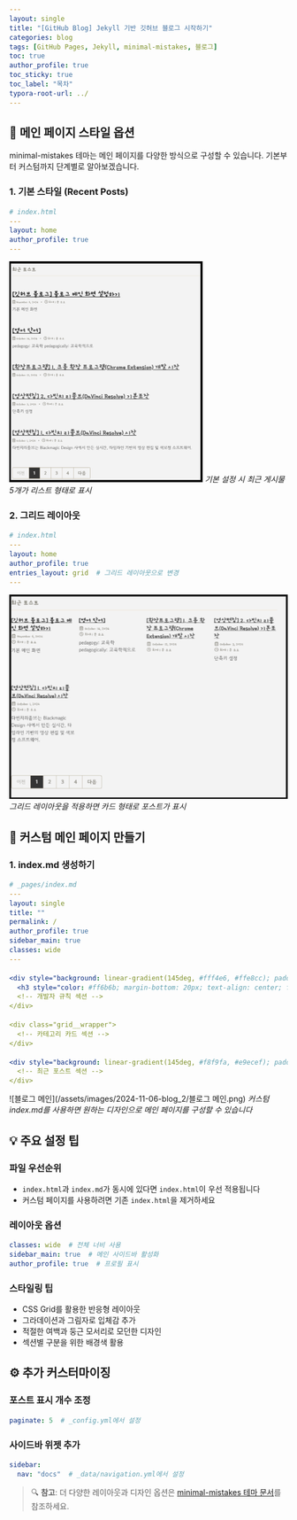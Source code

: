 ```yaml
---
layout: single
title: "[GitHub Blog] Jekyll 기반 깃허브 블로그 시작하기"
categories: blog
tags: [GitHub Pages, Jekyll, minimal-mistakes, 블로그]
toc: true
author_profile: true
toc_sticky: true
toc_label: "목차"
typora-root-url: ../
---
```


## 🎨 메인 페이지 스타일 옵션

minimal-mistakes 테마는 메인 페이지를 다양한 방식으로 구성할 수 있습니다. 기본부터 커스텀까지 단계별로 알아보겠습니다.

### 1. 기본 스타일 (Recent Posts)

```yaml
# index.html
---
layout: home
author_profile: true
---
```

![기본 최근 포스트 화면](/assets/images/2024-11-06-blog_2/최근포스트_1.png)
*기본 설정 시 최근 게시물 5개가 리스트 형태로 표시*

### 2. 그리드 레이아웃

```yaml
# index.html
---
layout: home
author_profile: true
entries_layout: grid  # 그리드 레이아웃으로 변경
---
```

![그리드 레이아웃](/assets/images/2024-11-06-blog_2/최근포스트_2.png)  
*그리드 레이아웃을 적용하면 카드 형태로 포스트가 표시*

## 🚀 커스텀 메인 페이지 만들기

### 1. index.md 생성하기

```yaml
# _pages/index.md
---
layout: single
title: ""
permalink: /
author_profile: true
sidebar_main: true
classes: wide
---

<div style="background: linear-gradient(145deg, #fff4e6, #ffe8cc); padding: 25px; border-radius: 15px; margin: 30px auto; max-width: 800px;">
  <h3 style="color: #ff6b6b; margin-bottom: 20px; text-align: center; font-size: 2.2em;">⚠️ WARNING ⚠️</h3>
  <!-- 개발자 규칙 섹션 -->
</div>

<div class="grid__wrapper">
  <!-- 카테고리 카드 섹션 -->
</div>

<div style="background: linear-gradient(145deg, #f8f9fa, #e9ecef); padding: 30px; border-radius: 15px;">
  <!-- 최근 포스트 섹션 -->
</div>
```

![블로그 메인](/assets/images/2024-11-06-blog_2/블로그 메인.png)
*커스텀 index.md를 사용하면 원하는 디자인으로 메인 페이지를 구성할 수 있습니다*

## 💡 주요 설정 팁

### 파일 우선순위
- `index.html`과 `index.md`가 동시에 있다면 `index.html`이 우선 적용됩니다
- 커스텀 페이지를 사용하려면 기존 `index.html`을 제거하세요

### 레이아웃 옵션
```yaml
classes: wide  # 전체 너비 사용
sidebar_main: true  # 메인 사이드바 활성화
author_profile: true  # 프로필 표시
```

### 스타일링 팁
- CSS Grid를 활용한 반응형 레이아웃
- 그라데이션과 그림자로 입체감 추가
- 적절한 여백과 둥근 모서리로 모던한 디자인
- 섹션별 구분을 위한 배경색 활용

## ⚙️ 추가 커스터마이징

### 포스트 표시 개수 조정
```yaml
paginate: 5  # _config.yml에서 설정
```

### 사이드바 위젯 추가
```yaml
sidebar:
  nav: "docs"  # _data/navigation.yml에서 설정
```

> 🔍 **참고**: 더 다양한 레이아웃과 디자인 옵션은 [minimal-mistakes 테마 문서](https://mmistakes.github.io/minimal-mistakes/docs/layouts/)를 참조하세요.
